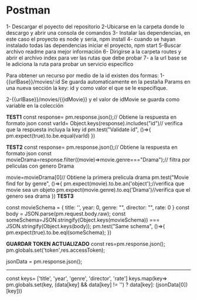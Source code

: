 Postman
=======

1- Descargar el poyecto del repositorio
2-Ubicarse en la carpeta donde lo descargo y abrir una consola de comandos
3- Instalar las dependencias, en este caso el proyecto es node y seria, npm install
4- cuando se hayan instalado todas las dependencias iniciar el proyecto, npm start
5-Buscar archivo readme para mejor información
6- Dirigirse a la carpeta routes y abrir el archivo index para ver las rutas que debe probar
7- a la url base se le adiciona la ruta para probar un servicio especifico

Para obtener un recurso por medio de la id existen dos formas:
1- {{urlBase}}/movies/:id
Se guarda automaticamente en la pestaña Params en una nueva sección la key: id y como valor el que se le especifique.

2-{{urlBase}}/movies/{{idMovie}}
y el valor de idMovie se guarda como variable  en la colección

**TEST1**
const response= pm.response.json();// Obtiene la respuesta en formato json
const varId= Object.keys(response).includes("id")// verifica que la respuesta incluya la key id
pm.test("Validate id", ()=>{
   pm.expect(true).to.be.equal(varId)
})

**TEST2**
const response= pm.response.json();// Obtiene la respuesta en formato json
const movieDrama=response.filter((movie)=>movie.genre==="Drama");// filtra por peliculas con genero Drama

movie=movieDrama[0]// Obtiene la primera prelicula drama
pm.test("Movie find for by genre", ()=>{
    pm.expect(movie).to.be.an('object');//verifica que movie sea un objeto
    pm.expect(movie.genre).to.eq('Drama')//verifica que el genero sea drama
})
**TEST3**

const movieSchema = {
    title: '',
    year: 0,
    genre: "",
    director: "",
    rate: 0
}
const body = JSON.parse(pm.request.body.raw);
const someSchema=JSON.stringify(Object.keys(movieSchema)) === JSON.stringify(Object.keys(body));
pm.test("Same schema", ()=>{
pm.expect(true).to.be.eql(someSchema);
})

**GUARDAR TOKEN ACTUALIZADO**
const res=pm.response.json();
pm.globals.set('token',res.accessToken);


jsonData = pm.response.json();
****
const keys= ['title', 'year', 'genre', 'director', 'rate'] 
keys.map(key=> pm.globals.set(key, (data[key] && data[key] != '') ? data[key]: (jsonData[0])[key]))